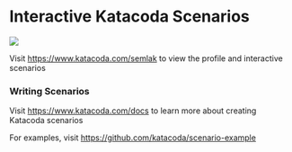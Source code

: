 # Interactive Katacoda Scenarios

[![](http://shields.katacoda.com/katacoda/semlak/count.svg)](https://www.katacoda.com/semlak "Get your profile on Katacoda.com")

Visit https://www.katacoda.com/semlak to view the profile and interactive scenarios

### Writing Scenarios
Visit https://www.katacoda.com/docs to learn more about creating Katacoda scenarios

For examples, visit https://github.com/katacoda/scenario-example
